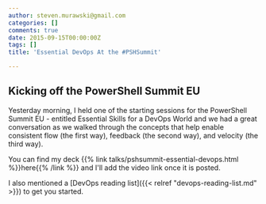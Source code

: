 ```yaml
---
author: steven.murawski@gmail.com
categories: []
comments: true
date: 2015-09-15T00:00:00Z
tags: []
title: 'Essential DevOps At the #PSHSummit'

---
```


## Kicking off the PowerShell Summit EU

Yesterday morning, I held one of the starting sessions for the PowerShell Summit EU - entitled Essential Skills for a DevOps World and we had a great conversation as we walked through the concepts that help enable consistent flow (the first way), feedback (the second way), and velocity (the third way).

You can find my deck {{% link talks/pshsummit-essential-devops.html %}}here{{% /link %}} and I'll add the video link once it is posted.

I also mentioned a [DevOps reading list]({{< relref "devops-reading-list.md" >}}) to get you started.